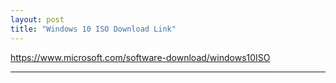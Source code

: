 ```yaml
---
layout: post
title: "Windows 10 ISO Download Link"
---
```


<https://www.microsoft.com/software-download/windows10ISO>

---
